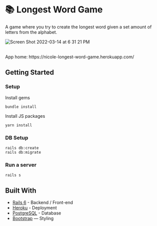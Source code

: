 # 📚 Longest Word Game

A game where you try to create the longest word given a set amount of letters from the alphabet.

![Screen Shot 2022-03-14 at 6 31 21 PM](https://user-images.githubusercontent.com/94948064/158147169-3b86fc6f-8c0a-482f-97cf-8322c24b3485.png)

<br>
App home: https://nicole-longest-word-game.herokuapp.com/
   
## Getting Started
### Setup

Install gems
```
bundle install
```
Install JS packages
```
yarn install
```

### DB Setup
```
rails db:create
rails db:migrate
```

### Run a server
```
rails s
```

## Built With
- [Rails 6](https://guides.rubyonrails.org/) - Backend / Front-end
- [Heroku](https://heroku.com/) - Deployment
- [PostgreSQL](https://www.postgresql.org/) - Database
- [Bootstrap](https://getbootstrap.com/) — Styling
